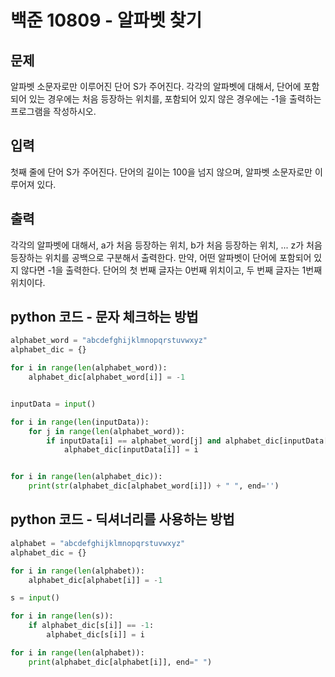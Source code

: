 # 백준 10809 - 알파벳 찾기

## 문제
알파벳 소문자로만 이루어진 단어 S가 주어진다. 각각의 알파벳에 대해서, 단어에 포함되어 있는 경우에는 처음 등장하는 위치를, 포함되어 있지 않은 경우에는 -1을 출력하는 프로그램을 작성하시오.


## 입력
첫째 줄에 단어 S가 주어진다. 단어의 길이는 100을 넘지 않으며, 알파벳 소문자로만 이루어져 있다.

## 출력
각각의 알파벳에 대해서, a가 처음 등장하는 위치, b가 처음 등장하는 위치, ... z가 처음 등장하는 위치를 공백으로 구분해서 출력한다.
만약, 어떤 알파벳이 단어에 포함되어 있지 않다면 -1을 출력한다. 단어의 첫 번째 글자는 0번째 위치이고, 두 번째 글자는 1번째 위치이다.

## python 코드 - 문자 체크하는 방법
```python
alphabet_word = "abcdefghijklmnopqrstuvwxyz"
alphabet_dic = {}

for i in range(len(alphabet_word)):
    alphabet_dic[alphabet_word[i]] = -1


inputData = input()

for i in range(len(inputData)):
    for j in range(len(alphabet_word)):
        if inputData[i] == alphabet_word[j] and alphabet_dic[inputData[i]] == -1:
            alphabet_dic[inputData[i]] = i


for i in range(len(alphabet_dic)):
    print(str(alphabet_dic[alphabet_word[i]]) + " ", end='')
```

## python 코드 - 딕셔너리를 사용하는 방법
```python
alphabet = "abcdefghijklmnopqrstuvwxyz"
alphabet_dic = {}

for i in range(len(alphabet)):
    alphabet_dic[alphabet[i]] = -1

s = input()

for i in range(len(s)):
    if alphabet_dic[s[i]] == -1:
        alphabet_dic[s[i]] = i

for i in range(len(alphabet)):
    print(alphabet_dic[alphabet[i]], end=" ")
```